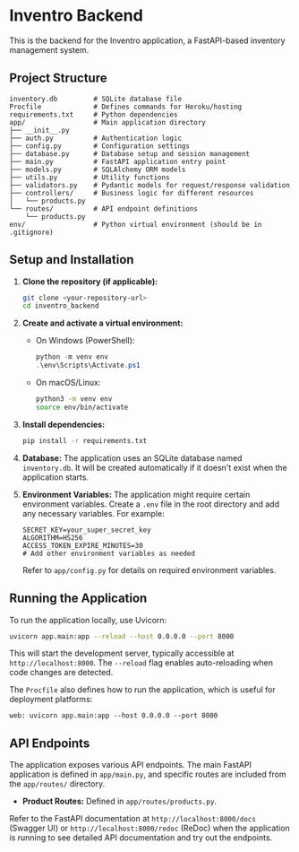 # Inventro Backend

This is the backend for the Inventro application, a FastAPI-based inventory management system.

## Project Structure

```
inventory.db         # SQLite database file
Procfile             # Defines commands for Heroku/hosting
requirements.txt     # Python dependencies
app/                 # Main application directory
├── __init__.py
├── auth.py          # Authentication logic
├── config.py        # Configuration settings
├── database.py      # Database setup and session management
├── main.py          # FastAPI application entry point
├── models.py        # SQLAlchemy ORM models
├── utils.py         # Utility functions
├── validators.py    # Pydantic models for request/response validation
├── controllers/     # Business logic for different resources
│   └── products.py
└── routes/          # API endpoint definitions
    └── products.py
env/                 # Python virtual environment (should be in .gitignore)
```

## Setup and Installation

1.  **Clone the repository (if applicable):**
    ```bash
    git clone <your-repository-url>
    cd inventro_backend
    ```

2.  **Create and activate a virtual environment:**
    *   On Windows (PowerShell):
        ```powershell
        python -m venv env
        .\env\Scripts\Activate.ps1
        ```
    *   On macOS/Linux:
        ```bash
        python3 -m venv env
        source env/bin/activate
        ```

3.  **Install dependencies:**
    ```bash
    pip install -r requirements.txt
    ```

4.  **Database:**
    The application uses an SQLite database named `inventory.db`. It will be created automatically if it doesn't exist when the application starts.

5.  **Environment Variables:**
    The application might require certain environment variables. Create a `.env` file in the root directory and add any necessary variables. For example:
    ```env
    SECRET_KEY=your_super_secret_key
    ALGORITHM=HS256
    ACCESS_TOKEN_EXPIRE_MINUTES=30
    # Add other environment variables as needed
    ```
    Refer to `app/config.py` for details on required environment variables.

## Running the Application

To run the application locally, use Uvicorn:

```bash
uvicorn app.main:app --reload --host 0.0.0.0 --port 8000
```

This will start the development server, typically accessible at `http://localhost:8000`. The `--reload` flag enables auto-reloading when code changes are detected.

The `Procfile` also defines how to run the application, which is useful for deployment platforms:
```
web: uvicorn app.main:app --host 0.0.0.0 --port 8000
```

## API Endpoints

The application exposes various API endpoints. The main FastAPI application is defined in `app/main.py`, and specific routes are included from the `app/routes/` directory.

*   **Product Routes:** Defined in `app/routes/products.py`.

Refer to the FastAPI documentation at `http://localhost:8000/docs` (Swagger UI) or `http://localhost:8000/redoc` (ReDoc) when the application is running to see detailed API documentation and try out the endpoints.
